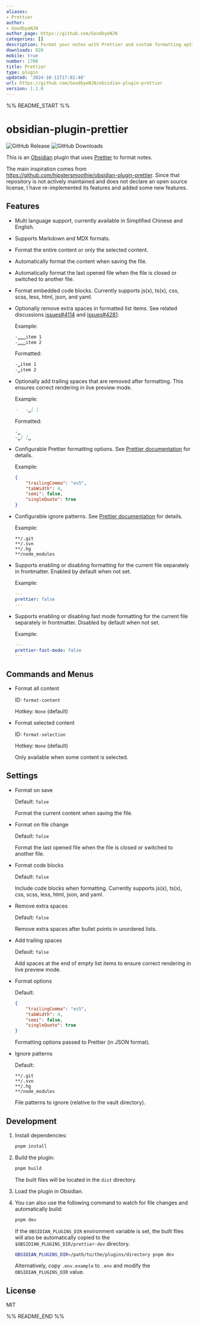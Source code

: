 ```yaml
---
aliases:
- Prettier
author:
- GoodbyeNJN
author_page: https://github.com/GoodbyeNJN
categories: []
description: Format your notes with Prettier and custom formatting options.
downloads: 820
mobile: true
number: 1708
title: Prettier
type: plugin
updated: '2024-10-11T17:02:40'
url: https://github.com/GoodbyeNJN/obsidian-plugin-prettier
version: 1.1.0
---
```


%% README_START %%

# obsidian-plugin-prettier

![GitHub Release](https://img.shields.io/github/v/release/GoodbyeNJN/obsidian-plugin-prettier?label=version) ![GitHub Downloads](https://img.shields.io/github/downloads/GoodbyeNJN/obsidian-plugin-prettier/total)

This is an [Obsidian](https://obsidian.md) plugin that uses [Prettier](https://prettier.io) to format notes.

The main inspiration comes from https://github.com/hipstersmoothie/obsidian-plugin-prettier. Since that repository is not actively maintained and does not declare an open source license, I have re-implemented its features and added some new features.

## Features

-   Multi language support, currently available in Simplified Chinese and English.
-   Supports Markdown and MDX formats.
-   Format the entire content or only the selected content.
-   Automatically format the content when saving the file.
-   Automatically format the last opened file when the file is closed or switched to another file.
-   Format embedded code blocks. Currently supports js(x), ts(x), css, scss, less, html, json, and yaml.
-   Optionally remove extra spaces in formatted list items. See related discussions [issues#4114](https://github.com/prettier/prettier/issues/4114) and [issues#4281](https://github.com/prettier/prettier/issues/4281).

    Example:

    ```md
    -␣␣␣item 1
    -␣␣␣item 2
    ```

    Formatted:

    ```md
    -␣item 1
    -␣item 2
    ```

-   Optionally add trailing spaces that are removed after formatting. This ensures correct rendering in live preview mode.

    Example:

    ```md
    -   -␣[ ]
    ```

    Formatted:

    ```md
    -␣
    -␣[ ]␣
    ```

-   Configurable Prettier formatting options. See [Prettier documentation](https://prettier.io/docs/en/configuration) for details.

    Example:

    ```json
    {
        "trailingComma": "es5",
        "tabWidth": 4,
        "semi": false,
        "singleQuote": true
    }
    ```

-   Configurable ignore patterns. See [Prettier documentation](https://prettier.io/docs/en/ignore#ignoring-files-prettierignore) for details.

    Example:

    ```text
    **/.git
    **/.svn
    **/.hg
    **/node_modules
    ```

-   Supports enabling or disabling formatting for the current file separately in frontmatter. Enabled by default when not set.

    Example:

    ```yaml
    ---
    prettier: false
    ---
    ```

-   Supports enabling or disabling fast mode formatting for the current file separately in frontmatter. Disabled by default when not set.

    Example:

    ```yaml
    ---
    prettier-fast-mode: false
    ---
    ```

## Commands and Menus

-   Format all content

    ID: `format-content`

    Hotkey: `None` (default)

-   Format selected content

    ID: `format-selection`

    Hotkey: `None` (default)

    Only available when some content is selected.

## Settings

-   Format on save

    Default: `false`

    Format the current content when saving the file.

-   Format on file change

    Default: `false`

    Format the last opened file when the file is closed or switched to another file.

-   Format code blocks

    Default: `false`

    Include code blocks when formatting. Currently supports js(x), ts(x), css, scss, less, html, json, and yaml.

-   Remove extra spaces

    Default: `false`

    Remove extra spaces after bullet points in unordered lists.

-   Add trailing spaces

    Default: `false`

    Add spaces at the end of empty list items to ensure correct rendering in live preview mode.

-   Format options

    Default:

    ```json
    {
        "trailingComma": "es5",
        "tabWidth": 4,
        "semi": false,
        "singleQuote": true
    }
    ```

    Formatting options passed to Prettier (in JSON format).

-   Ignore patterns

    Default:

    ```text
    **/.git
    **/.svn
    **/.hg
    **/node_modules
    ```

    File patterns to ignore (relative to the vault directory).

## Development

1.  Install dependencies:

    ```bash
    pnpm install
    ```

2.  Build the plugin:

    ```bash
    pnpm build
    ```

    The built files will be located in the `dist` directory.

3.  Load the plugin in Obsidian.

4.  You can also use the following command to watch for file changes and automatically build:

    ```bash
    pnpm dev
    ```

    If the `OBSIDIAN_PLUGINS_DIR` environment variable is set, the built files will also be automatically copied to the `$OBSIDIAN_PLUGINS_DIR/prettier-dev` directory.

    ```bash
    OBSIDIAN_PLUGINS_DIR=/path/to/the/plugins/directory pnpm dev
    ```

    Alternatively, copy `.env.example` to `.env` and modify the `OBSIDIAN_PLUGINS_DIR` value.

## License

MIT


%% README_END %%